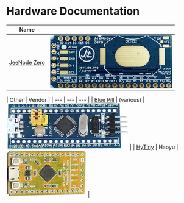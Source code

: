 # Hardware Documentation

| Name | |
| --- | --- |
| [JeeNode Zero](jnz.html) | ![](jnz-small.jpg) |

| Other | Vendor |
| --- | --- | --- |
| [Blue Pill](bluepill.html) | (various) | ![](bluepill-small.png)  |
| [HyTiny](hytiny.html) | Haoyu  | ![](hytiny-small.jpg) |
